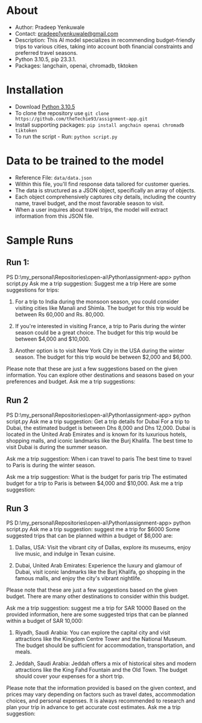 # About

- Author: Pradeep Yenkuwale
- Contact: pradeep1yenkuwale@gmail.com
- Description: This AI model specializes in recommending budget-friendly trips to various cities, taking into account both financial constraints and preferred travel seasons.
- Python 3.10.5, pip 23.3.1.
- Packages: langchain, openai, chromadb, tiktoken

# Installation

- Download [Python 3.10.5](https://www.python.org/ftp/python/3.10.5/python-3.10.5-amd64.exe)
- To clone the repository use `git clone https://github.com/theTechie93/assignment-app.git`
- Install supporting packages: `pip install angchain openai chromadb tiktoken`
- To run the script - Run: `python script.py`

# Data to be trained to the model

- Reference File: `data/data.json`
- Within this file, you'll find response data tailored for customer queries.
- The data is structured as a JSON object, specifically an array of objects.
- Each object comprehensively captures city details, including the country name, travel budget, and the most favorable season to visit.
- When a user inquires about travel trips, the model will extract information from this JSON file.

# Sample Runs

## Run 1:

PS D:\my_personal\Repositories\open-ai\Python\assignment-app> python script.py
Ask me a trip suggestion: Suggest me a trip
Here are some suggestions for trips:

1. For a trip to India during the monsoon season, you could consider visiting cities like Manali and Shimla. The budget for this trip would be between Rs 60,000 and Rs. 80,000.

2. If you're interested in visiting France, a trip to Paris during the winter season could be a great choice. The budget for this trip would be between $4,000 and $10,000.

3. Another option is to visit New York City in the USA during the winter season. The budget for this trip would be between $2,000 and $6,000.

Please note that these are just a few suggestions based on the given information. You can explore other destinations and seasons based on your preferences and budget.
Ask me a trip suggestions:

## Run 2

PS D:\my_personal\Repositories\open-ai\Python\assignment-app> python script.py
Ask me a trip suggestion: Get a trip details for Dubai
For a trip to Dubai, the estimated budget is between Dhs 8,000 and Dhs 12,000. Dubai is located in the United Arab Emirates and is known
for its luxurious hotels, shopping malls, and iconic landmarks like the Burj Khalifa. The best time to visit Dubai is during the summer season.

Ask me a trip suggestion: When i can travel to paris
The best time to travel to Paris is during the winter season.

Ask me a trip suggestion: What is the budget for paris trip
The estimated budget for a trip to Paris is between $4,000 and $10,000.
Ask me a trip suggestion:

## Run 3

PS D:\my_personal\Repositories\open-ai\Python\assignment-app> python script.py
Ask me a trip suggestion: suggest me a trip for $6000
Some suggested trips that can be planned within a budget of $6,000 are:

1. Dallas, USA: Visit the vibrant city of Dallas, explore its museums, enjoy live music, and indulge in Texan cuisine.

2. Dubai, United Arab Emirates: Experience the luxury and glamour of Dubai, visit iconic landmarks like the Burj Khalifa, go shopping in the famous malls, and enjoy the city's vibrant nightlife.

Please note that these are just a few suggestions based on the given budget. There are many other destinations to consider within this budget.

Ask me a trip suggestion: suggest me a trip for SAR 10000
Based on the provided information, here are some suggested trips that can be planned within a budget of SAR 10,000:

1. Riyadh, Saudi Arabia: You can explore the capital city and visit attractions like the Kingdom Centre Tower and the National Museum. The budget should be sufficient for accommodation, transportation, and meals.

2. Jeddah, Saudi Arabia: Jeddah offers a mix of historical sites and modern attractions like the King Fahd Fountain and the Old Town. The budget should cover your expenses for a short trip.

Please note that the information provided is based on the given context, and prices may vary depending on factors such as travel dates, accommodation choices, and personal expenses. It is always recommended to research and plan your trip in advance to get accurate cost estimates.
Ask me a trip suggestion:
